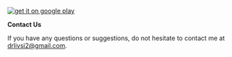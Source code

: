 
[<img src="{{/assets/img/get-it-google-play.png}}" alt="get it on google play" />](./privacy-policy)

**Contact Us**

If you have any questions or suggestions, do not hesitate to contact me at drlivsi2@gmail.com.
